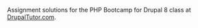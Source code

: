 Assignment solutions for the PHP Bootcamp for Drupal 8 class at 
[DrupalTutor.com](https://www.drupaltutor.com/courses/php-bootcamp-drupal-8).
